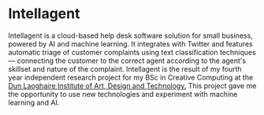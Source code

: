 # Intellagent

Intellagent is a cloud-based help desk software solution for small business, powered by AI and machine learning. It integrates with
Twitter and features automatic triage of customer complaints using text classification techniques — connecting the customer
to the correct agent according to the agent's skillset and nature of the complaint. Intellagent is the result of my fourth
year independent research project for my BSc in Creative Computing at the [Dun Laoghaire Institute of Art, Design and Technology.](https://iadt.ie/)
This project gave me the opportunity to use new technologies and experiment with machine learning and AI.
